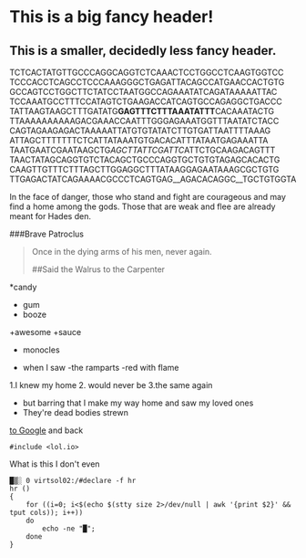 This is a big fancy header!
=================
This is a smaller, decidedly less fancy header.
----------------------
TCTCACTATGTTGCCCAGGCAGGTCTCAAACTCCTGGCCTCAAGTGGTCC
TCCCACCTCAGCCTCCCAAAGGGCTGAGATTACAGCCATGAACCACTGTG
GCCAGTCCTGGCTTCTATCCTAATGGCCAGAAATATCAGATAAAAATTAC
TCCAAATGCCTTTCCATAGTCTGAAGACCATCAGTGCCAGAGGCTGACCC
TATTAAGTAAGCTTTGATATG**GAGTTTCTTTAAATATTT**CACAAATACTG
TTAAAAAAAAAAGACGAAACCAATTTGGGAGAAATGGTTTAATATCTACC
CAGTAGAAGAGACTAAAAATTATGTGTATATCTTGTGATTAATTTTAAAG
ATTAGCTTTTTTTCTCATTATAAATGTGACACATTTATAATGAGAAATTA
TAATGAATCGAATAAGCTG*AGCTTATTCGATTC*ATTCTGCAAGACAGTTT
TAACTATAGCAGGTGTCTACAGCTGCCCAGGTGCTGTGTAGAGCACACTG
CAAGTTGTTTCTTTAGCTTGGAGGCTTTATAAGGAGAATAAAGCGCTGTG
TTGAGACTATCAGAAAACGCCCTCAGTGAG__AGACACAGGC__TGCTGTGGTA

In the face of danger, those who stand and fight are courageous and may find a home among the gods. Those that are weak and flee are already meant for Hades den.

###Brave Patroclus

>Once in the dying arms of his men, never again.
>
> ##Said the Walrus to the Carpenter

*candy
* gum
* booze

+awesome
+sauce
+ monocles

- when I saw
-the ramparts
-red with flame

1.I knew my home
2. would never be
3.the same again

* but barring that
I make my way home and saw my loved ones
* They're dead bodies strewn

[to Google](http://google.com "from fish") and back

`#include <lol.io>`

What is this I don't even

```
█▒░ 0 virtsol02:/#declare -f hr
hr ()
{
    for ((i=0; i<$(echo $(stty size 2>/dev/null | awk '{print $2}' && tput cols)); i++))
    do
        echo -ne "█";
    done
}
```

